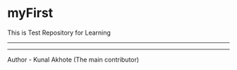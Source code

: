 # myFirst
This is Test Repository for Learning <br>
<hr><hr>
Author - Kunal Akhote (The main contributor)
